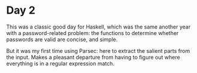 # Day 2

This was a classic good day for Haskell, which was the same another year with a password-related problem: the functions to determine whether passwords are valid are concise, and simple.

But it was my first time using Parsec: here to extract the salient parts from the input. Makes a pleasant departure from having to figure out where everything is in a regular expression match.